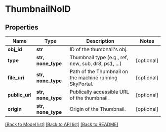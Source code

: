 # ThumbnailNoID

## Properties
Name | Type | Description | Notes
------------ | ------------- | ------------- | -------------
**obj_id** | **str** | ID of the thumbnail&#39;s obj. | 
**type** | **str, none_type** | Thumbnail type (e.g., ref, new, sub, dr8, ps1, ...) | [optional] 
**file_uri** | **str, none_type** | Path of the Thumbnail on the machine running SkyPortal. | [optional] 
**public_url** | **str, none_type** | Publically accessible URL of the thumbnail. | [optional] 
**origin** | **str, none_type** | Origin of the Thumbnail. | [optional] 

[[Back to Model list]](../README.md#documentation-for-models) [[Back to API list]](../README.md#documentation-for-api-endpoints) [[Back to README]](../README.md)


